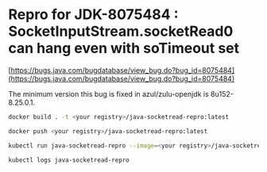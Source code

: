 # Repro for JDK-8075484 : SocketInputStream.socketRead0 can hang even with soTimeout set

[https://bugs.java.com/bugdatabase/view_bug.do?bug_id=8075484](https://bugs.java.com/bugdatabase/view_bug.do?bug_id=8075484)

The minimum version this bug is fixed in azul/zulu-openjdk is 8u152-8.25.0.1.

``` bash
docker build . -t <your registry>/java-socketread-repro:latest

docker push <your registry>/java-socketread-repro:latest

kubectl run java-socketread-repro --image=<your registry>/java-socketread-repro:latest --image-pull-policy='Always'

kubectl logs java-socketread-repro
```
